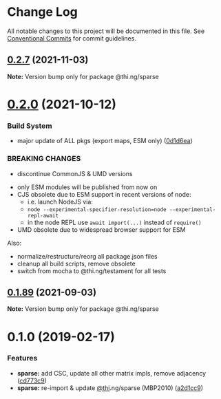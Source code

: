# Change Log

All notable changes to this project will be documented in this file.
See [Conventional Commits](https://conventionalcommits.org) for commit guidelines.

## [0.2.7](https://github.com/thi-ng/umbrella/compare/@thi.ng/sparse@0.2.6...@thi.ng/sparse@0.2.7) (2021-11-03)

**Note:** Version bump only for package @thi.ng/sparse





# [0.2.0](https://github.com/thi-ng/umbrella/compare/@thi.ng/sparse@0.1.89...@thi.ng/sparse@0.2.0) (2021-10-12)


### Build System

* major update of ALL pkgs (export maps, ESM only) ([0d1d6ea](https://github.com/thi-ng/umbrella/commit/0d1d6ea9fab2a645d6c5f2bf2591459b939c09b6))


### BREAKING CHANGES

* discontinue CommonJS & UMD versions

- only ESM modules will be published from now on
- CJS obsolete due to ESM support in recent versions of node:
  - i.e. launch NodeJS via:
  - `node --experimental-specifier-resolution=node --experimental-repl-await`
  - in the node REPL use `await import(...)` instead of `require()`
- UMD obsolete due to widespread browser support for ESM

Also:
- normalize/restructure/reorg all package.json files
- cleanup all build scripts, remove obsolete
- switch from mocha to @thi.ng/testament for all tests






##  [0.1.89](https://github.com/thi-ng/umbrella/compare/@thi.ng/sparse@0.1.88...@thi.ng/sparse@0.1.89) (2021-09-03)

**Note:** Version bump only for package @thi.ng/sparse

#  0.1.0 (2019-02-17)

###  Features

- **sparse:** add CSC, update all other matrix impls, remove adjacency ([cd773c9](https://github.com/thi-ng/umbrella/commit/cd773c9))
- **sparse:** re-import & update [@thi](https://github.com/thi).ng/sparse (MBP2010) ([a2d1cc9](https://github.com/thi-ng/umbrella/commit/a2d1cc9))

